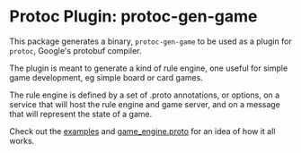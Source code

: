 # Protoc Plugin: protoc-gen-game

This package generates a binary, `protoc-gen-game` to be used as a plugin for `protoc`, Google's protobuf compiler.

The plugin is meant to generate a kind of rule engine, one useful for simple game development, eg simple board or card games.

The rule engine is defined by a set of .proto annotations, or options, on a service that will host the rule engine and game server, and on a message that will represent the state of a game.

Check out the [examples](../examples) and [game_engine.proto](game_engine.proto) for an idea of how it all works.
